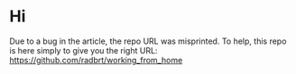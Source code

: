 # Hi
Due to a bug in the article, the repo URL was misprinted. To help, this repo is here simply to give you the right URL: https://github.com/radbrt/working_from_home
